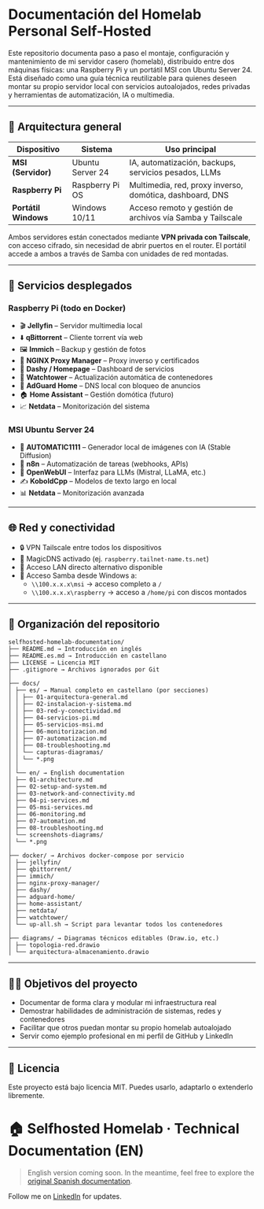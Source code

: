 # Documentación del Homelab Personal Self-Hosted

Este repositorio documenta paso a paso el montaje, configuración y mantenimiento de mi servidor casero (homelab), distribuido entre dos máquinas físicas: una Raspberry Pi y un portátil MSI con Ubuntu Server 24. Está diseñado como una guía técnica reutilizable para quienes deseen montar su propio servidor local con servicios autoalojados, redes privadas y herramientas de automatización, IA o multimedia.

---

## 🧱 Arquitectura general

| Dispositivo       | Sistema            | Uso principal                                                   |
|------------------|--------------------|-----------------------------------------------------------------|
| **MSI (Servidor)** | Ubuntu Server 24   | IA, automatización, backups, servicios pesados, LLMs           |
| **Raspberry Pi** | Raspberry Pi OS     | Multimedia, red, proxy inverso, domótica, dashboard, DNS       |
| **Portátil Windows** | Windows 10/11     | Acceso remoto y gestión de archivos vía Samba y Tailscale      |

Ambos servidores están conectados mediante **VPN privada con Tailscale**, con acceso cifrado, sin necesidad de abrir puertos en el router. El portátil accede a ambos a través de Samba con unidades de red montadas.

---

## 🔧 Servicios desplegados

### Raspberry Pi (todo en Docker)
- 🎬 **Jellyfin** – Servidor multimedia local
- ⬇️ **qBittorrent** – Cliente torrent vía web
- 🖼️ **Immich** – Backup y gestión de fotos
- 📡 **NGINX Proxy Manager** – Proxy inverso y certificados
- 🧭 **Dashy / Homepage** – Dashboard de servicios
- 🔄 **Watchtower** – Actualización automática de contenedores
- 🧠 **AdGuard Home** – DNS local con bloqueo de anuncios
- 🏠 **Home Assistant** – Gestión domótica (futuro)
- 📈 **Netdata** – Monitorización del sistema

### MSI Ubuntu Server 24
- 🤖 **AUTOMATIC1111** – Generador local de imágenes con IA (Stable Diffusion)
- 🔁 **n8n** – Automatización de tareas (webhooks, APIs)
- 🧠 **OpenWebUI** – Interfaz para LLMs (Mistral, LLaMA, etc.)
- ✍️ **KoboldCpp** – Modelos de texto largo en local
- 📊 **Netdata** – Monitorización avanzada

---

## 🌐 Red y conectividad

- 🔒 VPN Tailscale entre todos los dispositivos
- 🧙 MagicDNS activado (ej. `raspberry.tailnet-name.ts.net`)
- 🔁 Acceso LAN directo alternativo disponible
- 💾 Acceso Samba desde Windows a:
  - `\\100.x.x.x\msi` → acceso completo a `/`
  - `\\100.x.x.x\raspberry` → acceso a `/home/pi` con discos montados

---

## 📂 Organización del repositorio

```
selfhosted-homelab-documentation/
├── README.md → Introducción en inglés
├── README.es.md → Introducción en castellano
├── LICENSE → Licencia MIT
├── .gitignore → Archivos ignorados por Git
│
├── docs/
│ ├── es/ → Manual completo en castellano (por secciones)
│ │ ├── 01-arquitectura-general.md
│ │ ├── 02-instalacion-y-sistema.md
│ │ ├── 03-red-y-conectividad.md
│ │ ├── 04-servicios-pi.md
│ │ ├── 05-servicios-msi.md
│ │ ├── 06-monitorizacion.md
│ │ ├── 07-automatizacion.md
│ │ ├── 08-troubleshooting.md
│ │ └── capturas-diagramas/
│ │ └── *.png
│ │
│ └── en/ → English documentation
│ ├── 01-architecture.md
│ ├── 02-setup-and-system.md
│ ├── 03-network-and-connectivity.md
│ ├── 04-pi-services.md
│ ├── 05-msi-services.md
│ ├── 06-monitoring.md
│ ├── 07-automation.md
│ ├── 08-troubleshooting.md
│ └── screenshots-diagrams/
│ └── *.png
│
├── docker/ → Archivos docker-compose por servicio
│ ├── jellyfin/
│ ├── qbittorrent/
│ ├── immich/
│ ├── nginx-proxy-manager/
│ ├── dashy/
│ ├── adguard-home/
│ ├── home-assistant/
│ ├── netdata/
│ ├── watchtower/
│ └── up-all.sh → Script para levantar todos los contenedores
│
├── diagrams/ → Diagramas técnicos editables (Draw.io, etc.)
│ ├── topologia-red.drawio
│ └── arquitectura-almacenamiento.drawio
```

---

## 👨‍💻 Objetivos del proyecto

- Documentar de forma clara y modular mi infraestructura real
- Demostrar habilidades de administración de sistemas, redes y contenedores
- Facilitar que otros puedan montar su propio homelab autoalojado
- Servir como ejemplo profesional en mi perfil de GitHub y LinkedIn

---

## 🧾 Licencia

Este proyecto está bajo licencia MIT. Puedes usarlo, adaptarlo o extenderlo libremente.
# 🏠 Selfhosted Homelab · Technical Documentation (EN)

> English version coming soon. In the meantime, feel free to explore the [original Spanish documentation](/index.md).

Follow me on [LinkedIn](https://www.linkedin.com/in/angelmr2711/) for updates.
